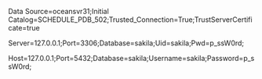 <!-- Sample SQL Server connection string -->
Data Source=oceansvr31;Initial Catalog=SCHEDULE_PDB_502;Trusted_Connection=True;TrustServerCertificate=true

<!-- Sample MySQL connection string -->
Server=127.0.0.1;Port=3306;Database=sakila;Uid=sakila;Pwd=p_ssW0rd;

<!-- Sample PostgreSQL connection string -->
Host=127.0.0.1;Port=5432;Database=sakila;Username=sakila;Password=p_ssW0rd;
